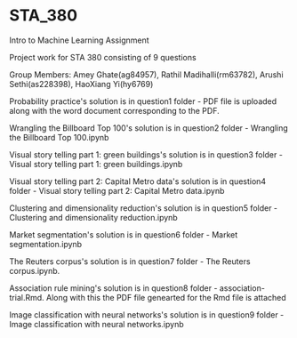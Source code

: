 # STA_380
Intro to Machine Learning Assignment  

Project work for STA 380 consisting of 9 questions

Group Members: Amey Ghate(ag84957), Rathil Madihalli(rm63782), Arushi Sethi(as228398), HaoXiang Yi(hy6769)

Probability practice's solution is in question1 folder - PDF file is uploaded along with the word document corresponding to the PDF.

Wrangling the Billboard Top 100's solution is in question2 folder - Wrangling the Billboard Top 100.ipynb

Visual story telling part 1: green buildings's solution is in question3 folder - Visual story telling part 1: green buildings.ipynb

Visual story telling part 2: Capital Metro data's solution is in question4 folder - Visual story telling part 2: Capital Metro data.ipynb

Clustering and dimensionality reduction's solution is in question5 folder - Clustering and dimensionality reduction.ipynb

Market segmentation's solution is in question6 folder - Market segmentation.ipynb

The Reuters corpus's solution is in question7 folder - The Reuters corpus.ipynb.

Association rule mining's solution is in question8 folder - association-trial.Rmd. Along with this the PDF file genearted for the Rmd file is attached

Image classification with neural networks's solution is in question9 folder - Image classification with neural networks.ipynb
